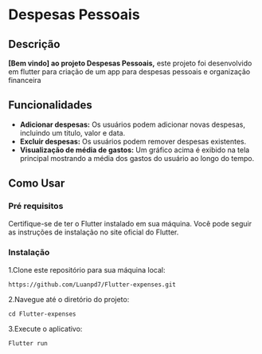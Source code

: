 # Despesas Pessoais

## Descrição

**[Bem vindo] ao projeto Despesas Pessoais,** este projeto foi desenvolvido em flutter para criação de um app  para despesas pessoais e organização financeira

## Funcionalidades

- **Adicionar despesas:** Os usuários podem adicionar novas despesas, incluindo um titulo, valor e data.
- **Excluir despesas:** Os usuários podem remover despesas existentes.
- **Visualização de média de gastos:** Um gráfico acima é exibido na tela principal mostrando a média dos gastos do usuário ao longo do tempo.

## Como Usar
### Pré requisitos
Certifique-se de ter o Flutter instalado em sua máquina. Você pode seguir as instruções de instalação no site oficial do Flutter.

### Instalação

1.Clone este repositório para sua máquina local:
```
https://github.com/Luanpd7/Flutter-expenses.git
 ```

2.Navegue até o diretório do projeto:

```
cd Flutter-expenses
 ```

3.Execute o aplicativo:

```
Flutter run
```
